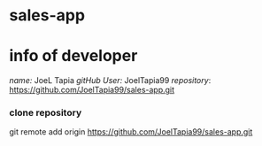 # sales-app

# info of developer
*name:* JoeL Tapia
*gitHub User:* JoelTapia99
*repository*: https://github.com/JoelTapia99/sales-app.git

### clone repository
git remote add origin https://github.com/JoelTapia99/sales-app.git
